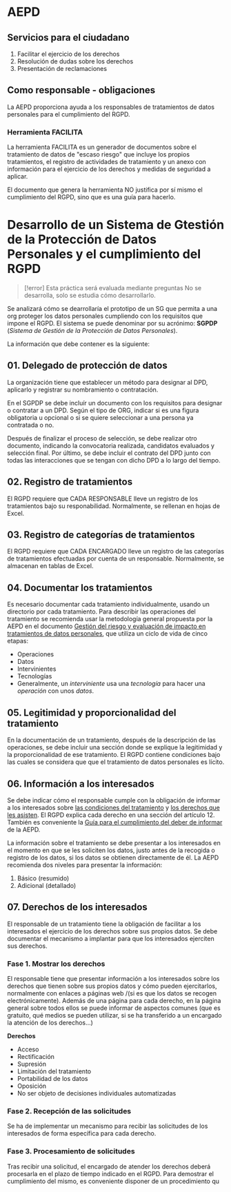 # AEPD

## Servicios para el ciudadano
1. Facilitar el ejercicio de los derechos
2. Resolución de dudas sobre los derechos
3. Presentación de reclamaciones

## Como responsable - obligaciones
La AEPD proporciona ayuda a los responsables de tratamientos de datos personales para el cumplimiento del RGPD.

### Herramienta FACILITA
La herramienta FACILITA es un generador de documentos sobre el tratamiento de datos de "escaso riesgo" que incluye los propios tratamientos, el registro de actividades de tratamiento y un anexo con información para el ejercicio de los derechos y medidas de seguridad a aplicar.

El documento que genera la herramienta NO justifica por sí mismo el cumplimiento del RGPD, sino que es una guía para hacerlo.

# Desarrollo de un Sistema de Gtestión de la Protección de Datos Personales y el cumplimiento del RGPD
> [!error] Esta práctica será evaluada mediante preguntas
> No se desarrolla, solo se estudia cómo desarrollarlo.


Se analizará cómo se dearrollaría el prototipo de un SG que permita a una org proteger los datos personales cumpliendo con los requisitos que impone el RGPD. El sistema se puede denominar por su acrónimo: **SGPDP** (*Sistema de Gestión de la Protección de Datos Personales*).

La información que debe contener es la siguiente:
## 01. Delegado de protección de datos
La organización tiene que establecer un método para designar al DPD, aplicarlo y registrar su nombramiento o contratación.

En el SGPDP se debe incluír un documento con los requisitos para designar o contratar a un DPD. Según el tipo de ORG, indicar si es una figura obligatoria u opcional o si se quiere seleccionar a una persona ya contratada o no.

Después de finalizar el proceso de selección, se debe realizar otro documento, indicando la convocatoria realizada, candidatos evaluados y selección final. Por último, se debe incluir el contrato del DPD junto con todas las interacciones que se tengan con dicho DPD a lo largo del tiempo.

## 02. Registro de tratamientos
El RGPD requiere que CADA RESPONSABLE lleve un registro de los tratamientos bajo su responabilidad. Normalmente, se rellenan en hojas de Excel.

## 03. Registro de categorías de tratamientos
El RGPD requiere que CADA ENCARGADO lleve un registro de las categorías de tratamientos efectuadas por cuenta de un responsable. Normalmente, se almacenan en tablas de Excel.

## 04. Documentar los tratamientos
Es necesario documentar cada tratamiento individualmente, usando un directorio por cada tratamiento. Para describir las operaciones del tratamiento se recomienda usar la metodología general propuesta por la AEPD en el documento <u>Gestión del riesgo y evaluación de impacto en tratamientos de datos personales</u>, que utiliza un ciclo de vida de cinco etapas:
- Operaciones
- Datos
- Intervinientes
- Tecnologías
- Generalmente, un *interviniente* usa una *tecnología* para hacer una *operación* con unos *datos*.

## 05. Legitimidad y proporcionalidad del tratamiento
En la documentación de un tratamiento, después de la descripción de las operaciones, se debe incluir una sección donde se explique la legitimidad y la proporcionalidad de ese tratamiento. El RGPD contiene condiciones bajo las cuales se considera que que el tratamiento de datos personales es lícito.

## 06. Información a los interesados
Se debe indicar cómo el responsable cumple con la obligación de informar a los interesados sobre <u>las condiciones del tratamiento</u> y <u>los derechos que les asisten</u>. El RGPD explica cada derecho en una sección del artículo 12. También es conveniente la <u>Guía para el cumplimiento del deber de informar</u> de la AEPD.

La información sobre el tratamiento se debe presentar a los interesados en el momento en que se les soliciten los datos, justo antes de la recogida o registro de los datos, si los datos se obtienen directamente de él. La AEPD recomienda dos niveles para presentar la información:
1. Básico (resumido)
2. Adicional (detallado)

## 07. Derechos de los interesados
El responsable de un tratamiento tiene la obligación de facilitar a los interesados el ejercicio de los derechos sobre sus propios datos. Se debe documentar el mecanismo a implantar para que los interesados ejerciten sus derechos.

### Fase 1. Mostrar los derechos
El responsable tiene que presentar información a los interesados sobre los derechos que tienen sobre sus propios datos y cómo pueden ejercitarlos, normalmente con enlaces a páginas web /(si es que los datos se recogen electrónicamente). Además de una página para cada derecho, en la página general sobre todos ellos se puede informar de aspectos comunes (que es gratuito, qué medios se pueden utilizar, si se ha transferido a un encargado la atención de los derechos...)

**Derechos**
- Acceso
- Rectificación
- Supresión
- Limitación del tratamiento
- Portabilidad de los datos
- Oposición
- No ser objeto de decisiones individuales automatizadas

### Fase 2. Recepción de las solicitudes
Se ha de implementar un mecanismo para recibir las solicitudes de los interesados de forma específica para cada derecho.

### Fase 3. Procesamiento de solicitudes
Tras recibir una solicitud, el encargado de atender los derechos deberá procesarla en el plazo de tiempo indicado en el RGPD. Para demostrar el cumplimiento del mismo, es conveniente disponer de un procedimiento qu